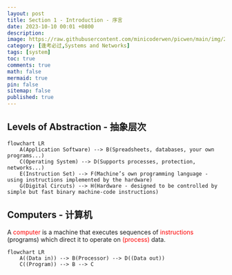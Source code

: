 ```yaml
---
layout: post
title: Section 1 - Introduction - 序言
date: 2023-10-10 00:01 +0800
description: 
image: https://raw.githubusercontent.com/minicoderwen/picwen/main/img/2023-10-09-1696867853.jpg
category: [逢考必过,Systems and Networks]  
tags: [system]
toc: true
comments: true
math: false
mermaid: true
pin: false
sitemap: false
published: true
---
```


## Levels of Abstraction - 抽象层次

```mermaid
flowchart LR
    A(Application Software) --> B(Spreadsheets, databases, your own programs...)
    C(Operating System) --> D(Supports processes, protection, networks...)
    E(Instruction Set) --> F(Machine’s own programming language - using instructions implemented by the hardware)
    G(Digital Circuts) --> H(Hardware - designed to be controlled by simple but fast binary machine-code instructions)
```

## Computers - 计算机

A <font color=red>computer</font> is a machine that executes sequences of <font color=red>instructions</font> (programs) which direct it to operate on <font color=red>(process)</font> data.

```mermaid
flowchart LR
    A((Data in)) --> B(Processor) --> D((Data out))
    C((Program)) --> B --> C
```
